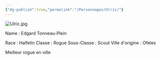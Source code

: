 ```yaml
---
{"dg-publish":true,"permalink":"/Personnages/Ulric/"}
---
```


![Ulric.jpg](/img/user/EXTRA/00_IMAGES/Ulric.jpg)

Name : Edgard Tonneau-Plein

Race : Halfelin
Classe : Rogue
Sous-Classe : Scout
Ville d'origine : Ofeles

Meilleur rogue en ville
